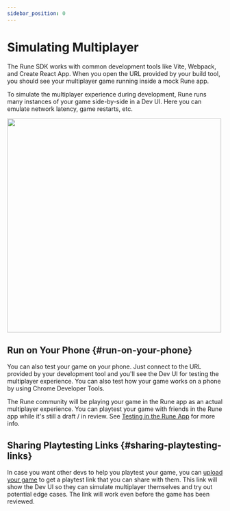```yaml
---
sidebar_position: 0
---
```


# Simulating Multiplayer

The Rune SDK works with common development tools like Vite, Webpack, and Create React App. When you open the URL provided by your build tool, you should see your multiplayer game running inside a mock Rune app.

To simulate the multiplayer experience during development, Rune runs many instances of your game side-by-side in a Dev UI. Here you can emulate network latency, game restarts, etc.

<img width="500" src="https://user-images.githubusercontent.com/378279/207116826-1a0cb459-444b-4e84-a3b0-21631797cbc3.png"/>

## Run on Your Phone {#run-on-your-phone}

You can also test your game on your phone. Just connect to the URL provided by your development tool and you'll see the Dev UI for testing the multiplayer experience. You can also test how your game works on a phone by using Chrome Developer Tools.

The Rune community will be playing your game in the Rune app as an actual multiplayer experience. You can playtest your game with friends in the Rune app while it's still a draft / in review. See [Testing in the Rune App](./testing-in-app.md) for more info.

## Sharing Playtesting Links {#sharing-playtesting-links}

In case you want other devs to help you playtest your game, you can [upload your game](/docs/publishing/publishing-your-game) to get a playtest link that you can share with them. This link will show the Dev UI so they can simulate multiplayer themselves and try out potential edge cases. The link will work even before the game has been reviewed.
